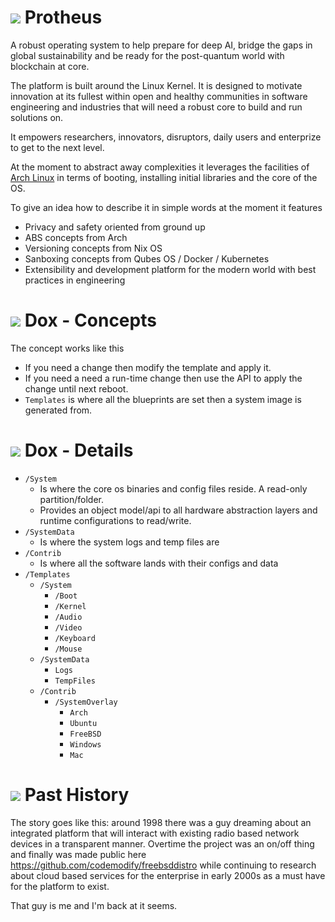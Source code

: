 # ![](https://fonts.gstatic.com/s/i/materialiconsoutlined/flare/v1/24px.svg) Protheus

A robust operating system to help prepare for deep AI, bridge the gaps in global sustainability and be ready for the post-quantum world with blockchain at core.

The platform is built around the Linux Kernel. It is designed to motivate innovation at its fullest within open and healthy communities in software engineering and industries that will need a robust core to build and run solutions on.

It empowers researchers, innovators, disruptors, daily users and enterprize to get to the next level.

At the moment to abstract away complexities it leverages the facilities of [Arch Linux](https://www.archlinux.org) in terms of booting, installing initial libraries and the core of the OS.

To give an idea how to describe it in simple words at the moment it features
- Privacy and safety oriented from ground up
- ABS concepts from Arch
- Versioning concepts from Nix OS
- Sanboxing concepts from Qubes OS / Docker / Kubernetes
- Extensibility and development platform for the modern world with best practices in engineering



# ![](https://fonts.gstatic.com/s/i/materialicons/help_outline/v1/24px.svg) Dox - Concepts
The concept works like this
- If you need a change then modify the template and apply it.
- If you need a need a run-time change then use the API to apply the change until next reboot.
- `Templates` is where all the blueprints are set then a system image is generated from.



# ![](https://fonts.gstatic.com/s/i/materialicons/help_outline/v1/24px.svg) Dox - Details
- `/System`
	- Is where the core os binaries and config files reside. A read-only partition/folder.
	- Provides an object model/api to all hardware abstraction layers and runtime configurations to read/write.
- `/SystemData`
	- Is where the system logs and temp files are
- `/Contrib`
	- Is where all the software lands with their configs and data
- `/Templates`
	- `/System`
		- `/Boot`
		- `/Kernel`
		- `/Audio`
		- `/Video`
		- `/Keyboard`
		- `/Mouse`
	- `/SystemData`
		- `Logs`
		- `TempFiles`
	- `/Contrib`
		- `/SystemOverlay`
			- `Arch`
			- `Ubuntu`
			- `FreeBSD`
			- `Windows`
			- `Mac`



# ![](https://fonts.gstatic.com/s/i/materialiconsoutlined/history/v1/24px.svg) Past History

The story goes like this: around 1998 there was a guy dreaming about an integrated platform that will interact with existing radio based network devices in a transparent manner. Overtime the project was an on/off thing and finally was made public here https://github.com/codemodify/freebsddistro while continuing to research about cloud based services for the enterprise in early 2000s as a must have for the platform to exist.

That guy is me and I'm back at it seems.